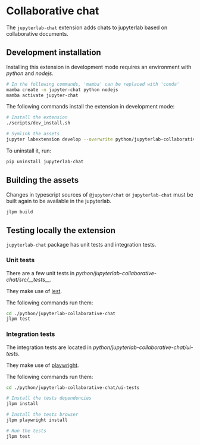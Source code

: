 # Collaborative chat

The `jupyterlab-chat` extension adds chats to jupyterlab based on collaborative documents.

## Development installation

Installing this extension in development mode requires an environment with *python* and
*nodejs*.

```bash
# In the following commands, 'mamba' can be replaced with 'conda'
mamba create -n jupyter-chat python nodejs
mamba activate jupyter-chat
```

The following commands install the extension in development mode:

```bash
# Install the extension
./scripts/dev_install.sh

# Symlink the assets
jupyter labextension develop --overwrite python/jupyterlab-collaborative-chat
```

To uninstall it, run:

```bash
pip uninstall jupyterlab-chat
```

## Building the assets

Changes in typescript sources of `@jupyter/chat` or `jupyterlab-chat` must
be built again to be available in the jupyterlab.

```bash
jlpm build
```

## Testing locally the extension

`jupyterlab-chat` package has unit tests and integration tests.

### Unit tests

There are a few unit tests in *python/jupyterlab-collaborative-chat/src/\_\_tests\_\_*.

They make use of [jest](https://jestjs.io/).

The following commands run them:

```bash
cd ./python/jupyterlab-collaborative-chat
jlpm test
```

### Integration tests

The integration tests are located in *python/jupyterlab-collaborative-chat/ui-tests*.

They make use of [playwright](https://playwright.dev/).

The following commands run them:

```bash
cd ./python/jupyterlab-collaborative-chat/ui-tests

# Install the tests dependencies
jlpm install

# Install the tests browser
jlpm playwright install

# Run the tests
jlpm test
```
